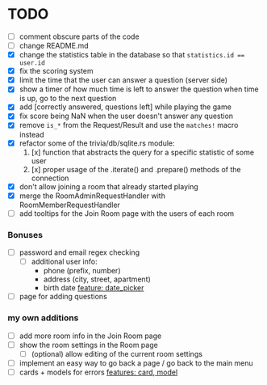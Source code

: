 # TODO
 - [ ] comment obscure parts of the code
 - [ ] change README.md
 - [x] change the statistics table in the database so that `statistics.id == user.id`
 - [x] fix the scoring system
 - [x] limit the time that the user can answer a question (server side)
 - [x] show a timer of how much time is left to answer the question
    when time is up, go to the next question
 - [x] add [correctly answered, questions left] while playing the game
 - [x] fix score being NaN when the user doesn't answer any question
 - [x] remove `is_*` from the Request/Result and use the `matches!` macro instead
 - [x] refactor some of the trivia/db/sqlite.rs module:
    1. [x] function that abstracts the query for a specific statistic of some user
    2. [x] proper usage of the .iterate() and .prepare() methods of the connection
 - [x] don't allow joining a room that already started playing
 - [x] merge the RoomAdminRequestHandler with RoomMemberRequestHandler
 - [ ] add tooltips for the Join Room page with the users of each room

### Bonuses
 - [ ] password and email regex checking
    * [ ] additional user info:
        - phone (prefix, number)
        - address (city, street, apartment)
        - birth date [feature: date_picker](https://github.com/iced-rs/iced_aw/tree/main/examples/date_picker/src/main.rs)
 - [ ] page for adding questions

### my own additions
 - [ ] add more room info in the Join Room page
 - [ ] show the room settings in the Room page
    * [ ] (optional) allow editing of the current room settings
 - [ ] implement an easy way to go back a page / go back to the main menu
 - [ ] cards + models for errors [features: card, model](https://github.com/iced-rs/iced_aw/tree/main/examples/model/src/main.rs)
